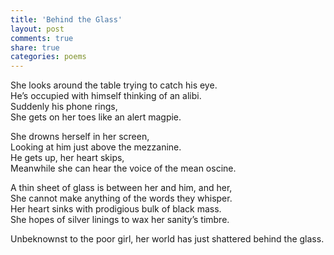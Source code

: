 ```yaml
---
title: 'Behind the Glass'
layout: post
comments: true
share: true
categories: poems
---
```

She looks around the table trying to catch his eye.  
He’s occupied with himself thinking of an alibi.  
Suddenly his phone rings,  
She gets on her toes like an alert magpie.  

She drowns herself in her screen,  
Looking at him just above the mezzanine.  
He gets up, her heart skips,  
Meanwhile she can hear the voice of the mean oscine.  

A thin sheet of glass is between her and him, and her,  
She cannot make anything of the words they whisper.  
Her heart sinks with prodigious bulk of black mass.  
She hopes of silver linings to wax her sanity’s timbre.  

Unbeknownst to the poor girl, her world has just shattered behind the glass.  
